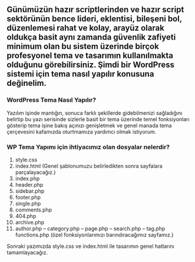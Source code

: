 ## Günümüzün hazır scriptlerinden ve hazır script sektörünün bence lideri, eklentisi, bileşeni bol, düzenlemesi rahat ve kolay, arayüz olarak oldukça basit aynı zamanda güvenlik zafiyeti minimum olan bu sistem üzerinde birçok profesyonel tema ve tasarımın kullanılmakta olduğunu görebilirsiniz.  Şimdi bir WordPress sistemi için tema nasıl yapılır konusuna değinelim.
### WordPress Tema Nasıl Yapılır?
Yazılım işinde mantığın, sonuca farklı şekillerde gidebilmenizi sağladığını belirtip bu yazı serisinde sizlerle basit bir tema üzerinde temel fonksiyonları gösterip tema işine bakış açınızı genişletmek ve genel manada tema çerçevesini kafamızda oturtmamıza yardımcı olmak istiyorum.

### WP Tema Yapımı için ihtiyacımız olan dosyalar nelerdir?
1. style.css
2. index.html (Genel şablonumuzu belirledikten sonra sayfalara parçalayacağız.)
3. index.php
4. header.php
5. sidebar.php
6. footer.php
7. single.php
8. comments.php
9. 404.php
10. archive.php
11. author.php – category.php – page.php – search.php – tag.php
 functions.php (özel fonksiyonlarımızı barındıracağımız sayfamız.)

Sonraki yazımızda style.css ve index.html ile tasarımın genel hatlarını tamamlayacağız.